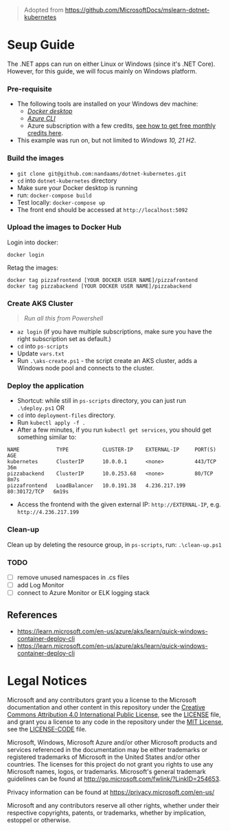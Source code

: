 > Adopted from https://github.com/MicrosoftDocs/mslearn-dotnet-kubernetes

# Seup Guide

The .NET apps can run on either Linux or Windows (since it's .NET Core). However, for this guide, we will focus mainly on Windows platform.

### Pre-requisite
- The following tools are installed on your Windows dev machine: 
    - [_Docker desktop_](https://docs.docker.com/desktop/install/windows-install/)
    - [_Azure CLI_](https://learn.microsoft.com/en-us/cli/azure/install-azure-cli-windows?tabs=azure-cli)
    - Azure subscription with a few credits, [see how to get free monthly credits here](https://azure.microsoft.com/en-us/pricing/member-offers/credit-for-visual-studio-subscribers/).
- This example was run on, but not limited to _Windows 10, 21 H2_.

### Build the images

- `git clone git@github.com:nandaams/dotnet-kubernetes.git`
- `cd` into `dotnet-kubernetes` directory
- Make sure your Docker desktop is running
- run: `docker-compose build`
- Test locally: `docker-compose up`
- The front end should be accessed at `http://localhost:5092`

### Upload the images to Docker Hub

Login into docker:
```
docker login
```

Retag the images:
```
docker tag pizzafrontend [YOUR DOCKER USER NAME]/pizzafrontend
docker tag pizzabackend [YOUR DOCKER USER NAME]/pizzabackend
```

### Create AKS Cluster

> _Run all this from Powershell_

- `az login` (if you have multiple subscriptions, make sure you have the right subscription set as default.)
- `cd` into `ps-scripts`
- Update `vars.txt`
- Run `.\aks-create.ps1` - the script create an AKS cluster, adds a Windows node pool and connects to the cluster.

### Deploy the application

- Shortcut: while still in `ps-scripts` directory, you can just run `.\deploy.ps1` OR
- `cd` into `deployment-files` directory.
- Run `kubectl apply -f .`
- After a few minutes, if you run `kubectl get services`, you should get something similar to:

```
NAME            TYPE           CLUSTER-IP    EXTERNAL-IP     PORT(S)        AGE
kubernetes      ClusterIP      10.0.0.1      <none>          443/TCP        36m
pizzabackend    ClusterIP      10.0.253.68   <none>          80/TCP         8m7s
pizzafrontend   LoadBalancer   10.0.191.38   4.236.217.199   80:30172/TCP   6m19s
```

- Access the frontend with the given external IP: `http://EXTERNAL-IP`, e.g. `http://4.236.217.199`

### Clean-up
Clean up by deleting the resource group, in `ps-scripts`, run: `.\clean-up.ps1`

### TODO

- [ ] remove unused namespaces in .cs files
- [ ] add Log Monitor
- [ ] connect to Azure Monitor or ELK logging stack

## References

- https://learn.microsoft.com/en-us/azure/aks/learn/quick-windows-container-deploy-cli
- https://learn.microsoft.com/en-us/azure/aks/learn/quick-windows-container-deploy-cli

# Legal Notices

Microsoft and any contributors grant you a license to the Microsoft documentation and other content
in this repository under the [Creative Commons Attribution 4.0 International Public License](https://creativecommons.org/licenses/by/4.0/legalcode),
see the [LICENSE](LICENSE) file, and grant you a license to any code in the repository under the [MIT License](https://opensource.org/licenses/MIT), see the
[LICENSE-CODE](LICENSE-CODE) file.

Microsoft, Windows, Microsoft Azure and/or other Microsoft products and services referenced in the documentation
may be either trademarks or registered trademarks of Microsoft in the United States and/or other countries.
The licenses for this project do not grant you rights to use any Microsoft names, logos, or trademarks.
Microsoft's general trademark guidelines can be found at http://go.microsoft.com/fwlink/?LinkID=254653.

Privacy information can be found at https://privacy.microsoft.com/en-us/

Microsoft and any contributors reserve all other rights, whether under their respective copyrights, patents,
or trademarks, whether by implication, estoppel or otherwise.
